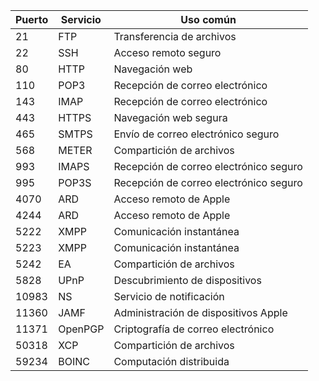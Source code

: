 | Puerto | Servicio | Uso común |
|--------|---------|-----------|
| 21     | FTP     | Transferencia de archivos |
| 22     | SSH     | Acceso remoto seguro |
| 80     | HTTP    | Navegación web |
| 110    | POP3    | Recepción de correo electrónico |
| 143    | IMAP    | Recepción de correo electrónico |
| 443    | HTTPS   | Navegación web segura |
| 465    | SMTPS   | Envío de correo electrónico seguro |
| 568    | METER   | Compartición de archivos |
| 993    | IMAPS   | Recepción de correo electrónico seguro |
| 995    | POP3S   | Recepción de correo electrónico seguro |
| 4070   | ARD     | Acceso remoto de Apple |
| 4244   | ARD     | Acceso remoto de Apple |
| 5222   | XMPP    | Comunicación instantánea |
| 5223   | XMPP    | Comunicación instantánea |
| 5242   | EA      | Compartición de archivos |
| 5828   | UPnP    | Descubrimiento de dispositivos |
| 10983  | NS      | Servicio de notificación |
| 11360  | JAMF    | Administración de dispositivos Apple |
| 11371  | OpenPGP | Criptografía de correo electrónico |
| 50318  | XCP     | Compartición de archivos |
| 59234  | BOINC   | Computación distribuida |
